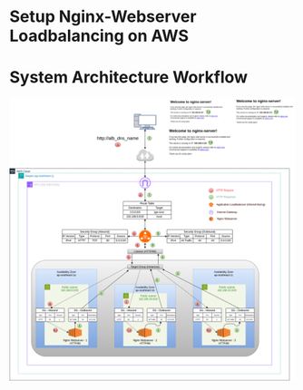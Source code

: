 # Setup Nginx-Webserver Loadbalancing on AWS

# System Architecture Workflow
![image alt](https://github.com/minlawi/Nginx-ALB-Terraform/blob/ee8ed7853bff00d1450868b6bfb130972d9b111a/nginx-alb-workflow.png)
